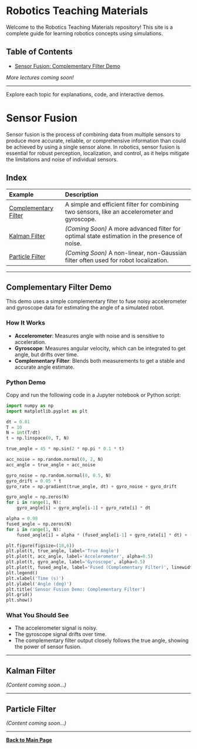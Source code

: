 # Robotics Teaching Materials

Welcome to the Robotics Teaching Materials repository! This site is a complete guide for learning robotics concepts using simulations.

## Table of Contents

- [Sensor Fusion: Complementary Filter Demo](sensor_fusion/README.md)

*More lectures coming soon!*

---

Explore each topic for explanations, code, and interactive demos.

# Sensor Fusion

Sensor fusion is the process of combining data from multiple sensors to produce more accurate, reliable, or comprehensive information than could be achieved by using a single sensor alone. In robotics, sensor fusion is essential for robust perception, localization, and control, as it helps mitigate the limitations and noise of individual sensors.

## Index

| Example | Description |
| :--- | :--- |
| [Complementary Filter](#complementary-filter-demo) | A simple and efficient filter for combining two sensors, like an accelerometer and gyroscope. |
| [Kalman Filter](#kalman-filter) | *(Coming Soon)* A more advanced filter for optimal state estimation in the presence of noise. |
| [Particle Filter](#particle-filter) | *(Coming Soon)* A non-linear, non-Gaussian filter often used for robot localization. |

---

## Complementary Filter Demo

This demo uses a simple complementary filter to fuse noisy accelerometer and gyroscope data for estimating the angle of a simulated robot.

### How It Works
- **Accelerometer**: Measures angle with noise and is sensitive to acceleration.
- **Gyroscope**: Measures angular velocity, which can be integrated to get angle, but drifts over time.
- **Complementary Filter**: Blends both measurements to get a stable and accurate angle estimate.

### Python Demo
Copy and run the following code in a Jupyter notebook or Python script:

```python
import numpy as np
import matplotlib.pyplot as plt

dt = 0.01
T = 10
N = int(T/dt)
t = np.linspace(0, T, N)

true_angle = 45 * np.sin(2 * np.pi * 0.1 * t)

acc_noise = np.random.normal(0, 2, N)
acc_angle = true_angle + acc_noise

gyro_noise = np.random.normal(0, 0.5, N)
gyro_drift = 0.05 * t
gyro_rate = np.gradient(true_angle, dt) + gyro_noise + gyro_drift

gyro_angle = np.zeros(N)
for i in range(1, N):
    gyro_angle[i] = gyro_angle[i-1] + gyro_rate[i] * dt

alpha = 0.98
fused_angle = np.zeros(N)
for i in range(1, N):
    fused_angle[i] = alpha * (fused_angle[i-1] + gyro_rate[i] * dt) + (1 - alpha) * acc_angle[i]

plt.figure(figsize=(10,6))
plt.plot(t, true_angle, label='True Angle')
plt.plot(t, acc_angle, label='Accelerometer', alpha=0.5)
plt.plot(t, gyro_angle, label='Gyroscope', alpha=0.5)
plt.plot(t, fused_angle, label='Fused (Complementary Filter)', linewidth=2)
plt.legend()
plt.xlabel('Time (s)')
plt.ylabel('Angle (deg)')
plt.title('Sensor Fusion Demo: Complementary Filter')
plt.grid()
plt.show()
```

### What You Should See
- The accelerometer signal is noisy.
- The gyroscope signal drifts over time.
- The complementary filter output closely follows the true angle, showing the power of sensor fusion.

---

## Kalman Filter

*(Content coming soon...)*

---

## Particle Filter

*(Content coming soon...)*

---

**[Back to Main Page](../index.md)**
